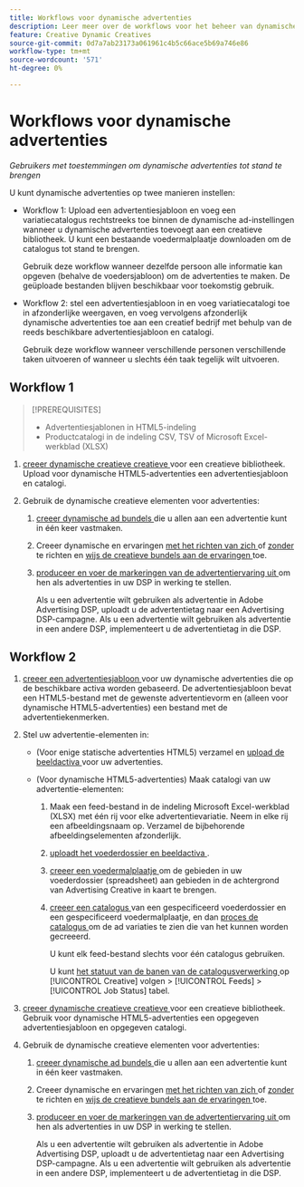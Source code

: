 ```yaml
---
title: Workflows voor dynamische advertenties
description: Leer meer over de workflows voor het beheer van dynamische advertenties.
feature: Creative Dynamic Creatives
source-git-commit: 0d7a7ab23173a061961c4b5c66ace5b69a746e86
workflow-type: tm+mt
source-wordcount: '571'
ht-degree: 0%

---
```


# Workflows voor dynamische advertenties

*Gebruikers met toestemmingen om dynamische advertenties tot stand te brengen*

U kunt dynamische advertenties op twee manieren instellen:

* Workflow 1: Upload een advertentiesjabloon en voeg een variatiecatalogus rechtstreeks toe binnen de dynamische ad-instellingen wanneer u dynamische advertenties toevoegt aan een creatieve bibliotheek. U kunt een bestaande voedermalplaatje downloaden om de catalogus tot stand te brengen.

  Gebruik deze workflow wanneer dezelfde persoon alle informatie kan opgeven (behalve de voedersjabloon) om de advertenties te maken. De geüploade bestanden blijven beschikbaar voor toekomstig gebruik.

* Workflow 2: stel een advertentiesjabloon in en voeg variatiecatalogi toe in afzonderlijke weergaven, en voeg vervolgens afzonderlijk dynamische advertenties toe aan een creatief bedrijf met behulp van de reeds beschikbare advertentiesjabloon en catalogi.

  Gebruik deze workflow wanneer verschillende personen verschillende taken uitvoeren of wanneer u slechts één taak tegelijk wilt uitvoeren.

## Workflow 1

>[!PREREQUISITES]
>
>* Advertentiesjablonen in HTML5-indeling
>* Productcatalogi in de indeling CSV, TSV of Microsoft Excel-werkblad (XLSX)

1. [ creeer dynamische creatieve creatieve ](/help/creative/creative-libraries/creative-add-dynamic.md) voor een creatieve bibliotheek. Upload voor dynamische HTML5-advertenties een advertentiesjabloon en catalogi.

1. Gebruik de dynamische creatieve elementen voor advertenties:

   1. [ creeer dynamische ad bundels ](/help/creative/creative-libraries/bundle-manage.md) die u allen aan een advertentie kunt in één keer vastmaken.

   1. Creeer dynamische en ervaringen [ met het richten van zich ](/help/creative/experiences/experience-create-targeting.md) of [ zonder ](/help/creative/experiences/experience-create-no-targeting.md) te richten en [ wijs de creatieve bundels aan de ervaringen ](/help/creative/experiences/experience-assign-creative-bundles.md) toe.

   1. [ produceer en voer de markeringen van de advertentiervaring uit ](/help/creative/experiences/experience-tag-export.md) om hen als advertenties in uw DSP in werking te stellen.

      Als u een advertentie wilt gebruiken als advertentie in Adobe Advertising DSP, uploadt u de advertentietag naar een Advertising DSP-campagne. Als u een advertentie wilt gebruiken als advertentie in een andere DSP, implementeert u de advertentietag in die DSP.

## Workflow 2

1. [ creeer een advertentiesjabloon ](/help/creative/ad-templates/ad-template-manage.md) voor uw dynamische advertenties die op de beschikbare activa worden gebaseerd. De advertentiesjabloon bevat een HTML5-bestand met de gewenste advertentievorm en (alleen voor dynamische HTML5-advertenties) een bestand met de advertentiekenmerken.

1. Stel uw advertentie-elementen in:

   * (Voor enige statische advertenties HTML5) verzamel en [ upload de beeldactiva ](/help/creative/feeds/asset-manage.md) voor uw advertenties.

   * (Voor dynamische HTML5-advertenties) Maak catalogi van uw advertentie-elementen:

      1. Maak een feed-bestand in de indeling Microsoft Excel-werkblad (XLSX) met één rij voor elke advertentievariatie. Neem in elke rij een afbeeldingsnaam op. Verzamel de bijbehorende afbeeldingselementen afzonderlijk.

      1. [ uploadt het voederdossier en beeldactiva ](/help/creative/feeds/asset-manage.md).

      1. [ creeer een voedermalplaatje ](/help/creative/feeds/feed-template-manage.md) om de gebieden in uw voederdossier (spreadsheet) aan gebieden in de achtergrond van Advertising Creative in kaart te brengen.

      1. [ creeer een catalogus ](/help/creative/feeds/catalog-manage.md#feed-catalog-create) van een gespecificeerd voederdossier en een gespecificeerd voedermalplaatje, en dan [ proces de catalogus ](/help/creative/feeds/catalog-manage.md#feed-catalog-process) om de ad variaties te zien die van het kunnen worden gecreeerd.

         U kunt elk feed-bestand slechts voor één catalogus gebruiken.

         U kunt [ het statuut van de banen van de catalogusverwerking ](/help/creative/feeds/job-status-track.md) op [!UICONTROL Creative] volgen > [!UICONTROL Feeds] > [!UICONTROL Job Status] tabel.

1. [ creeer dynamische creatieve creatieve ](/help/creative/creative-libraries/creative-add-dynamic.md) voor een creatieve bibliotheek. Gebruik voor dynamische HTML5-advertenties een opgegeven advertentiesjabloon en opgegeven catalogi.

1. Gebruik de dynamische creatieve elementen voor advertenties:

   1. [ creeer dynamische ad bundels ](/help/creative/creative-libraries/bundle-manage.md) die u allen aan een advertentie kunt in één keer vastmaken.

   1. Creeer dynamische en ervaringen [ met het richten van zich ](/help/creative/experiences/experience-create-targeting.md) of [ zonder ](/help/creative/experiences/experience-create-no-targeting.md) te richten en [ wijs de creatieve bundels aan de ervaringen ](/help/creative/experiences/experience-assign-creative-bundles.md) toe.

   1. [ produceer en voer de markeringen van de advertentiervaring uit ](/help/creative/experiences/experience-tag-export.md) om hen als advertenties in uw DSP in werking te stellen.

      Als u een advertentie wilt gebruiken als advertentie in Adobe Advertising DSP, uploadt u de advertentietag naar een Advertising DSP-campagne. Als u een advertentie wilt gebruiken als advertentie in een andere DSP, implementeert u de advertentietag in die DSP.
